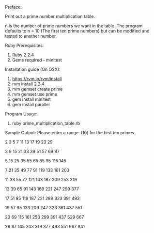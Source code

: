 Preface:

Print out a prime number multiplication table.

n is the number of prime numbers we want in the table.
The program defaults to n = 10 (The first ten prime numbers) but can be modified and tested to another number.

Ruby Prerequisites:

1. Ruby 2.2.4
2. Gems required - minitest

Installation guide (On OSX):

1. https://rvm.io/rvm/install
2. rvm install 2.2.4
3. rvm gemset create prime
4. rvm gemset use prime
5. gem install minitest
6. gem install parallel

Program Usage:

1. ruby prime_multiplication_table.rb


Sample Output:
Please enter a range: (10) for the first ten primes

   2    3    5    7   11   13   17   19   23   29

   3    9   15   21   33   39   51   57   69   87

   5   15   25   35   55   65   85   95  115  145

   7   21   35   49   77   91  119  133  161  203

  11   33   55   77  121  143  187  209  253  319

  13   39   65   91  143  169  221  247  299  377

  17   51   85  119  187  221  289  323  391  493

  19   57   95  133  209  247  323  361  437  551

  23   69  115  161  253  299  391  437  529  667

  29   87  145  203  319  377  493  551  667  841







